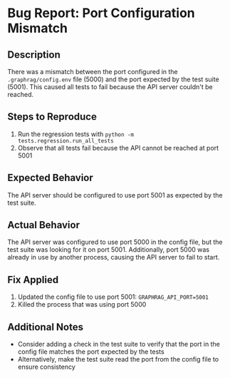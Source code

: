 # Bug Report: Port Configuration Mismatch

## Description
There was a mismatch between the port configured in the `.graphrag/config.env` file (5000) and the port expected by the test suite (5001). This caused all tests to fail because the API server couldn't be reached.

## Steps to Reproduce
1. Run the regression tests with `python -m tests.regression.run_all_tests`
2. Observe that all tests fail because the API cannot be reached at port 5001

## Expected Behavior
The API server should be configured to use port 5001 as expected by the test suite.

## Actual Behavior
The API server was configured to use port 5000 in the config file, but the test suite was looking for it on port 5001. Additionally, port 5000 was already in use by another process, causing the API server to fail to start.

## Fix Applied
1. Updated the config file to use port 5001: `GRAPHRAG_API_PORT=5001`
2. Killed the process that was using port 5000

## Additional Notes
- Consider adding a check in the test suite to verify that the port in the config file matches the port expected by the tests
- Alternatively, make the test suite read the port from the config file to ensure consistency